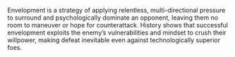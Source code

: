 Envelopment is a strategy of applying relentless, multi-directional pressure to surround and psychologically dominate an opponent, leaving them no room to maneuver or hope for counterattack. History shows that successful envelopment exploits the enemy’s vulnerabilities and mindset to crush their willpower, making defeat inevitable even against technologically superior foes.
